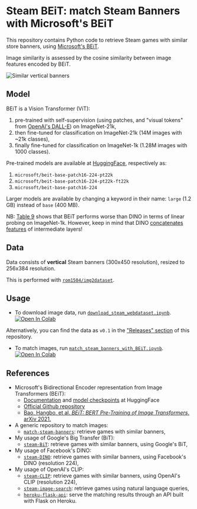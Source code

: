 # Steam BEiT: match Steam Banners with Microsoft's BEiT

This repository contains Python code to retrieve Steam games with similar store banners, using [Microsoft's BEiT][hugging-face-doc].

Image similarity is assessed by the cosine similarity between image features encoded by BEiT.

![Similar vertical banners][wiki-cover]

## Model

BEiT is a Vision Transformer (ViT):
1. pre-trained with self-supervision (using patches, and "visual tokens" from [OpenAI's DALL-E][openai-dalle]) on ImageNet-21k,
2. then fine-tuned for classification on ImageNet-21k (14M images with ~21k classes),
3. finally fine-tuned for classification on ImageNet-1k (1.28M images with 1000 classes).

Pre-trained models are available at [HuggingFace][hugging-face-models], respectively as:
1. `microsoft/beit-base-patch16-224-pt22k`
2. `microsoft/beit-base-patch16-224-pt22k-ft22k`
3. `microsoft/beit-base-patch16-224`

Larger models are available by changing a keyword in their name: `large` (1.2 GB) instead of `base` (400 MB).

NB: [Table 9][ms-beit-table9] shows that BEiT performs worse than DINO in terms of linear probing on ImageNet-1k.
However, keep in mind that DINO [concatenates features][DINO-feature-extraction] of intermediate layers!

## Data

Data consists of **vertical** Steam banners (300x450 resolution), resized to 256x384 resolution.

This is performed with [`rom1504/img2dataset`][img2dataset-github].

## Usage

- To download image data, run [`download_steam_webdataset.ipynb`][download_steam_webdataset-notebook].
[![Open In Colab][colab-badge]][download_steam_webdataset-notebook]

Alternatively, you can find the data as `v0.1` in the ["Releases" section][github-releases] of this repository.

- To match images, run [`match_steam_banners_with_BEiT.ipynb`][match_steam_banners_with_BEiT-notebook].
[![Open In Colab][colab-badge]][match_steam_banners_with_BEiT-notebook]

## References

-   Microsoft's Bidirectional Encoder representation from Image Transformers (BEiT):
    - [Documentation][hugging-face-doc] and [model checkpoints][hugging-face-models] at HuggingFace
    - [Official Github repository][ms-beit-code]
    - [Bao, Hangbo, et al. *BEiT: BERT Pre-Training of Image Transformers*. arXiv 2021.][ms-beit-paper]
-   A generic repository to match images:
    - [`match-steam-banners`][banner-repository-generic]: retrieve games with similar banners,
-   My usage of Google's Big Transfer (BiT):
    - [`steam-BiT`][banner-repository-BiT]: retrieve games with similar banners, using Google's BiT,
-   My usage of Facebook's DINO:
    - [`steam-DINO`][banner-repository-DINO]: retrieve games with similar banners, using Facebook's DINO (resolution 224),
-   My usage of OpenAI's CLIP:
    - [`steam-CLIP`][banner-repository-CLIP]: retrieve games with similar banners, using OpenAI's CLIP (resolution 224),
    - [`steam-image-search`][natural-language-search]: retrieve games using natural language queries,
    - [`heroku-flask-api`][my-flask-API]: serve the matching results through an API built with Flask on Heroku.

<!-- Definitions -->

[wiki-cover]: <https://github.com/woctezuma/steam-BEiT/wiki/img/illustration.jpg>
[download_steam_webdataset-notebook]: <https://colab.research.google.com/github/woctezuma/steam-BiT/blob/main/download_steam_webdataset.ipynb>
[match_steam_banners_with_BEiT-notebook]: <https://colab.research.google.com/github/woctezuma/steam-BEiT/blob/main/match_steam_banners_with_BEiT.ipynb>

[openai-dalle]: <https://github.com/openai/dall-e>

[github-releases]: <https://github.com/woctezuma/steam-BiT/releases>
[img2dataset-github]: <https://github.com/rom1504/img2dataset>

[hugging-face-models]: <https://huggingface.co/models?filter=beit>
[hugging-face-doc]: <https://huggingface.co/transformers/master/model_doc/beit.html>
[ms-beit-code]: <https://github.com/microsoft/unilm/tree/master/beit>
[ms-beit-paper]: <https://arxiv.org/abs/2106.08254>
[ms-beit-table9]: <https://github.com/microsoft/unilm/issues/419#issuecomment-951632861>
[DINO-feature-extraction]: <https://github.com/facebookresearch/dino/issues/72#issuecomment-860271110>

[banner-repository-generic]: <https://github.com/woctezuma/match-steam-banners>
[banner-repository-BiT]: <https://github.com/woctezuma/steam-BiT>
[banner-repository-DINO]: <https://github.com/woctezuma/steam-DINO>

[banner-repository-CLIP]: <https://github.com/woctezuma/steam-CLIP>
[natural-language-search]: <https://github.com/woctezuma/steam-image-search>
[my-flask-API]: <https://github.com/woctezuma/heroku-flask-api>

[colab-badge]: <https://colab.research.google.com/assets/colab-badge.svg>
